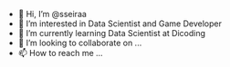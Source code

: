 - 👋 Hi, I’m @sseiraa
- 👀 I’m interested in Data Scientist and Game Developer
- 🌱 I’m currently learning Data Scientist at Dicoding
- 💞️ I’m looking to collaborate on ...
- 📫 How to reach me ...

<!---
sseiraa/sseiraa is a ✨ special ✨ repository because its `README.md` (this file) appears on your GitHub profile.
You can click the Preview link to take a look at your changes.
--->
